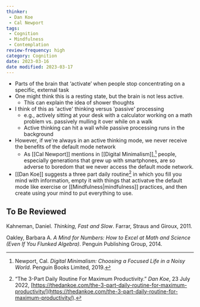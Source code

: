 ```yaml
---
thinker:
 - Dan Koe
 - Cal Newport
tags: 
 - Cognition
 - Mindfulness
 - Contemplation
review-frequency: high
category: Cognition
date: 2023-03-16
date modified: 2023-03-17
---
```


- Parts of the brain that ‘activate’ when people stop concentrating on a specific, external task
- One might think this is a resting state, but the brain is not less active.
	- This can explain the idea of shower thoughts
- I think of this as 'active' thinking versus 'passive' processing
	- e.g., actively sitting at your desk with a calculator working on a math problem vs. passively mulling it over while on a walk
	- Active thinking can hit a wall while passive processing runs in the background
- However, if we're always in an active thinking mode, we never receive the benefits of the default mode network
	- As [[Cal Newport]] mentions in [[Digital Minimalism]],[^2] people, especially generations that grew up with smartphones, are so adverse to boredom that we never access the default mode network.
- [[Dan Koe]] suggests a three part daily routine[^1] in which you fill you mind with information, empty it with things that activatve the default mode like exercise or [[Mindfulness|mindfulness]] practices, and then create using your mind to put everything to use.

## To Be Reviewed
Kahneman, Daniel. _Thinking, Fast and Slow_. Farrar, Straus and Giroux, 2011.

Oakley, Barbara A. _A Mind for Numbers: How to Excel at Math and Science (Even If You Flunked Algebra)_. Penguin Publishing Group, 2014.

[^2]: Newport, Cal. _Digital Minimalism: Choosing a Focused Life in a Noisy World_. Penguin Books Limited, 2019.
[^1]: “The 3-Part Daily Routine For Maximum Productivity.” _Dan Koe_, 23 July 2022, [https://thedankoe.com/the-3-part-daily-routine-for-maximum-productivity/](https://thedankoe.com/the-3-part-daily-routine-for-maximum-productivity/).